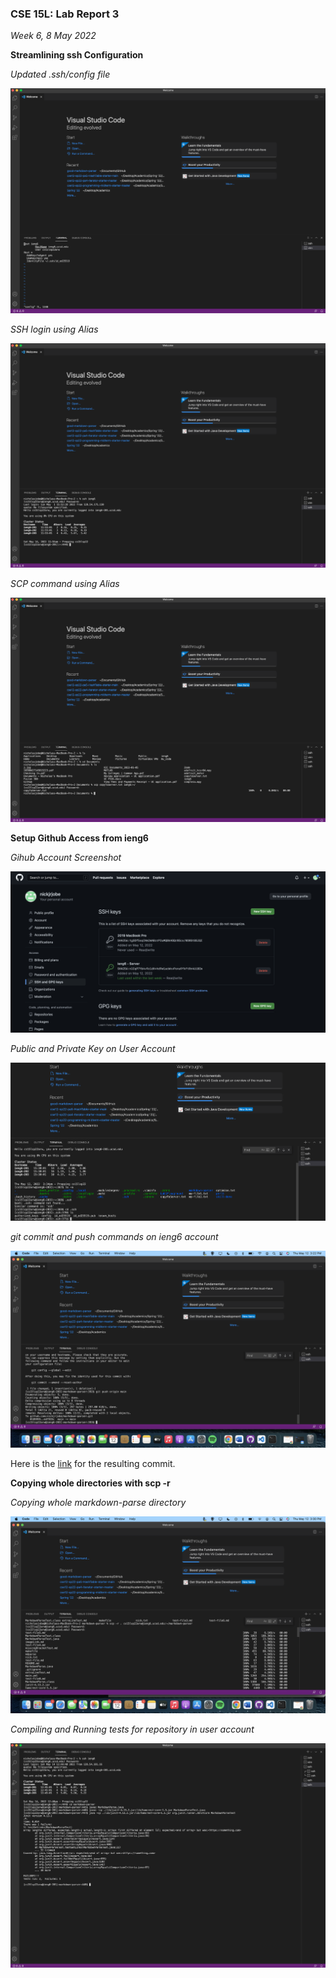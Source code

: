 ### CSE 15L: Lab Report 3
*Week 6, 8 May 2022*

**Streamlining ssh Configuration**

*Updated .ssh/config file*

![.ssh/Config Screenshot](./Images/SSH%20Updated%20Config%20File.png)


*SSH login using Alias*

![Alias Login Screenshot](./Images/SSH%20ieng6.png)

*SCP command using Alias*

![Alias SCP Screenshot](./Images/New%20scp%20.png)

**Setup Github Access from ieng6**

*Gihub Account Screenshot*

![Github Account Screenshot](./Images/Github%20Account%20screenshot.png)

*Public and Private Key on User Account*

![Public and Private Key on User Account Screenshot](./Images/Private%20Key%20%2B%20Private%20Key%20on%20User%20account.png)

*git commit and push commands on ieng6 account*

![git commit and push commands on ieng6 account](./Images/git%20commit%20and%20push%20screenshot.png)

Here is the [link](https://github.com/nickjrjobe/markdown-parser/commit/ed7935c10d95abf7c32d978906f4045b6b031355) for the resulting commit.

**Copying whole directories with scp -r**

*Copying whole markdown-parse directory*

![Copying whole markdown-parse directory](./Images/Copying%20Markdown%20Parse.png)

*Compiling and Running tests for repository in user account*

![Compiling and Running test for Repository](./Images/Screen%20Shot%202022-05-14%20at%2012.51.55%20PM.png)


